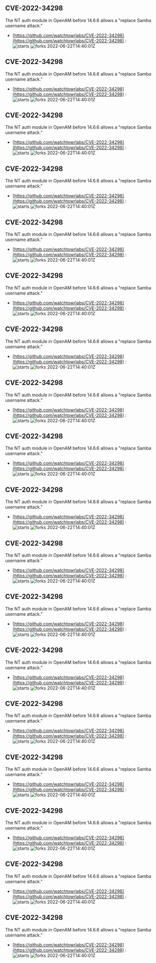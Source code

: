 ## CVE-2022-34298
 The NT auth module in OpenAM before 14.6.6 allows a "replace Samba username attack."

- [https://github.com/watchtowrlabs/CVE-2022-34298](https://github.com/watchtowrlabs/CVE-2022-34298) :  
![starts](https://img.shields.io/github/stars/watchtowrlabs/CVE-2022-34298.svg) 
![forks](https://img.shields.io/github/forks/watchtowrlabs/CVE-2022-34298.svg) 
2022-06-22T14:40:01Z

## CVE-2022-34298
 The NT auth module in OpenAM before 14.6.6 allows a "replace Samba username attack."

- [https://github.com/watchtowrlabs/CVE-2022-34298](https://github.com/watchtowrlabs/CVE-2022-34298) :  
![starts](https://img.shields.io/github/stars/watchtowrlabs/CVE-2022-34298.svg) 
![forks](https://img.shields.io/github/forks/watchtowrlabs/CVE-2022-34298.svg) 
2022-06-22T14:40:01Z

## CVE-2022-34298
 The NT auth module in OpenAM before 14.6.6 allows a "replace Samba username attack."

- [https://github.com/watchtowrlabs/CVE-2022-34298](https://github.com/watchtowrlabs/CVE-2022-34298) :  
![starts](https://img.shields.io/github/stars/watchtowrlabs/CVE-2022-34298.svg) 
![forks](https://img.shields.io/github/forks/watchtowrlabs/CVE-2022-34298.svg) 
2022-06-22T14:40:01Z

## CVE-2022-34298
 The NT auth module in OpenAM before 14.6.6 allows a "replace Samba username attack."

- [https://github.com/watchtowrlabs/CVE-2022-34298](https://github.com/watchtowrlabs/CVE-2022-34298) :  
![starts](https://img.shields.io/github/stars/watchtowrlabs/CVE-2022-34298.svg) 
![forks](https://img.shields.io/github/forks/watchtowrlabs/CVE-2022-34298.svg) 
2022-06-22T14:40:01Z

## CVE-2022-34298
 The NT auth module in OpenAM before 14.6.6 allows a "replace Samba username attack."

- [https://github.com/watchtowrlabs/CVE-2022-34298](https://github.com/watchtowrlabs/CVE-2022-34298) :  
![starts](https://img.shields.io/github/stars/watchtowrlabs/CVE-2022-34298.svg) 
![forks](https://img.shields.io/github/forks/watchtowrlabs/CVE-2022-34298.svg) 
2022-06-22T14:40:01Z

## CVE-2022-34298
 The NT auth module in OpenAM before 14.6.6 allows a "replace Samba username attack."

- [https://github.com/watchtowrlabs/CVE-2022-34298](https://github.com/watchtowrlabs/CVE-2022-34298) :  
![starts](https://img.shields.io/github/stars/watchtowrlabs/CVE-2022-34298.svg) 
![forks](https://img.shields.io/github/forks/watchtowrlabs/CVE-2022-34298.svg) 
2022-06-22T14:40:01Z

## CVE-2022-34298
 The NT auth module in OpenAM before 14.6.6 allows a "replace Samba username attack."

- [https://github.com/watchtowrlabs/CVE-2022-34298](https://github.com/watchtowrlabs/CVE-2022-34298) :  
![starts](https://img.shields.io/github/stars/watchtowrlabs/CVE-2022-34298.svg) 
![forks](https://img.shields.io/github/forks/watchtowrlabs/CVE-2022-34298.svg) 
2022-06-22T14:40:01Z

## CVE-2022-34298
 The NT auth module in OpenAM before 14.6.6 allows a "replace Samba username attack."

- [https://github.com/watchtowrlabs/CVE-2022-34298](https://github.com/watchtowrlabs/CVE-2022-34298) :  
![starts](https://img.shields.io/github/stars/watchtowrlabs/CVE-2022-34298.svg) 
![forks](https://img.shields.io/github/forks/watchtowrlabs/CVE-2022-34298.svg) 
2022-06-22T14:40:01Z

## CVE-2022-34298
 The NT auth module in OpenAM before 14.6.6 allows a "replace Samba username attack."

- [https://github.com/watchtowrlabs/CVE-2022-34298](https://github.com/watchtowrlabs/CVE-2022-34298) :  
![starts](https://img.shields.io/github/stars/watchtowrlabs/CVE-2022-34298.svg) 
![forks](https://img.shields.io/github/forks/watchtowrlabs/CVE-2022-34298.svg) 
2022-06-22T14:40:01Z

## CVE-2022-34298
 The NT auth module in OpenAM before 14.6.6 allows a "replace Samba username attack."

- [https://github.com/watchtowrlabs/CVE-2022-34298](https://github.com/watchtowrlabs/CVE-2022-34298) :  
![starts](https://img.shields.io/github/stars/watchtowrlabs/CVE-2022-34298.svg) 
![forks](https://img.shields.io/github/forks/watchtowrlabs/CVE-2022-34298.svg) 
2022-06-22T14:40:01Z

## CVE-2022-34298
 The NT auth module in OpenAM before 14.6.6 allows a "replace Samba username attack."

- [https://github.com/watchtowrlabs/CVE-2022-34298](https://github.com/watchtowrlabs/CVE-2022-34298) :  
![starts](https://img.shields.io/github/stars/watchtowrlabs/CVE-2022-34298.svg) 
![forks](https://img.shields.io/github/forks/watchtowrlabs/CVE-2022-34298.svg) 
2022-06-22T14:40:01Z

## CVE-2022-34298
 The NT auth module in OpenAM before 14.6.6 allows a "replace Samba username attack."

- [https://github.com/watchtowrlabs/CVE-2022-34298](https://github.com/watchtowrlabs/CVE-2022-34298) :  
![starts](https://img.shields.io/github/stars/watchtowrlabs/CVE-2022-34298.svg) 
![forks](https://img.shields.io/github/forks/watchtowrlabs/CVE-2022-34298.svg) 
2022-06-22T14:40:01Z

## CVE-2022-34298
 The NT auth module in OpenAM before 14.6.6 allows a "replace Samba username attack."

- [https://github.com/watchtowrlabs/CVE-2022-34298](https://github.com/watchtowrlabs/CVE-2022-34298) :  
![starts](https://img.shields.io/github/stars/watchtowrlabs/CVE-2022-34298.svg) 
![forks](https://img.shields.io/github/forks/watchtowrlabs/CVE-2022-34298.svg) 
2022-06-22T14:40:01Z

## CVE-2022-34298
 The NT auth module in OpenAM before 14.6.6 allows a "replace Samba username attack."

- [https://github.com/watchtowrlabs/CVE-2022-34298](https://github.com/watchtowrlabs/CVE-2022-34298) :  
![starts](https://img.shields.io/github/stars/watchtowrlabs/CVE-2022-34298.svg) 
![forks](https://img.shields.io/github/forks/watchtowrlabs/CVE-2022-34298.svg) 
2022-06-22T14:40:01Z

## CVE-2022-34298
 The NT auth module in OpenAM before 14.6.6 allows a "replace Samba username attack."

- [https://github.com/watchtowrlabs/CVE-2022-34298](https://github.com/watchtowrlabs/CVE-2022-34298) :  
![starts](https://img.shields.io/github/stars/watchtowrlabs/CVE-2022-34298.svg) 
![forks](https://img.shields.io/github/forks/watchtowrlabs/CVE-2022-34298.svg) 
2022-06-22T14:40:01Z

## CVE-2022-34298
 The NT auth module in OpenAM before 14.6.6 allows a "replace Samba username attack."

- [https://github.com/watchtowrlabs/CVE-2022-34298](https://github.com/watchtowrlabs/CVE-2022-34298) :  
![starts](https://img.shields.io/github/stars/watchtowrlabs/CVE-2022-34298.svg) 
![forks](https://img.shields.io/github/forks/watchtowrlabs/CVE-2022-34298.svg) 
2022-06-22T14:40:01Z

## CVE-2022-34298
 The NT auth module in OpenAM before 14.6.6 allows a "replace Samba username attack."

- [https://github.com/watchtowrlabs/CVE-2022-34298](https://github.com/watchtowrlabs/CVE-2022-34298) :  
![starts](https://img.shields.io/github/stars/watchtowrlabs/CVE-2022-34298.svg) 
![forks](https://img.shields.io/github/forks/watchtowrlabs/CVE-2022-34298.svg) 
2022-06-22T14:40:01Z

## CVE-2022-34298
 The NT auth module in OpenAM before 14.6.6 allows a "replace Samba username attack."

- [https://github.com/watchtowrlabs/CVE-2022-34298](https://github.com/watchtowrlabs/CVE-2022-34298) :  
![starts](https://img.shields.io/github/stars/watchtowrlabs/CVE-2022-34298.svg) 
![forks](https://img.shields.io/github/forks/watchtowrlabs/CVE-2022-34298.svg) 
2022-06-22T14:40:01Z

